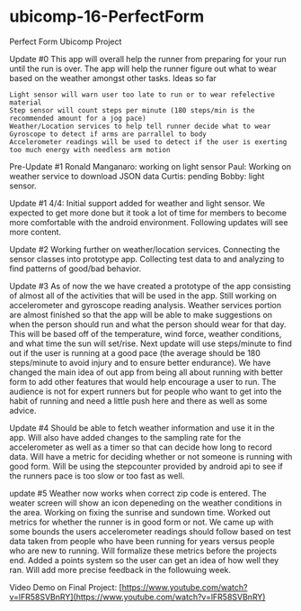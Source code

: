 # ubicomp-16-PerfectForm
Perfect Form Ubicomp Project

Update #0 This app will overall help the runner from preparing for your run until the run is over. The app will help the runner figure out what to wear based on the weather amongst other tasks. Ideas so far

    Light sensor will warn user too late to run or to wear refelective material
    Step sensor will count steps per minute (180 steps/min is the recommended amount for a jog pace)
    Weather/Location services to help tell runner decide what to wear
    Gyroscope to detect if arms are parrallel to body
    Accelerometer readings will be used to detect if the user is exerting too much energy with needless arm motion

Pre-Update #1 Ronald Manganaro: working on light sensor Paul: Working on weather service to download JSON data Curtis: pending Bobby: light sensor.

Update #1 4/4: Initial support added for weather and light sensor. We expected to get more done but it took a lot of time for members to become more comfortable with the android environment. Following updates will see more content.

Update #2 Working further on weather/location services. Connecting the sensor classes into prototype app. Collecting test data to and analyzing to find patterns of good/bad behavior. 

Update #3 As of now the we have created a prototype of the app consisting of almost all of the activities that will be used in the app. Still working on accelerometer and gyroscope reading analysis. Weather services portion are almost finished so that the app will be able to make suggestions on when the person should run and what the person should wear for that day. This will be based off of the temperature, wind force, weather conditions, and what time the sun will set/rise. Next update will use steps/minute to find out if the user is running at a good pace (the average should be 180 steps/minute to avoid injury and to ensure better endurance). We have changed the main idea of out app from being all about running with better form to add other features that would help encourage a user to run. The audience is not for expert runners but for people who want to get into the habit of running and need a little push here and there as well as some advice.

Update #4 Should be able to fetch weather information and use it in the app. Will also have added changes to the sampling rate for the accelerometer as well as a timer so that can decide how long to record data. Will have a metric for deciding whether or not someone is running with good form. Will be using the stepcounter provided by android api to see if the runners pace is too slow or too fast as well.

update #5 Weather now works when correct zip code is entered. The weater screen will show an icon depeneding on the weather conditions in the area. Working on fixing the sunrise and sundown time. Worked out metrics for whether the runner is in good form or not. We came up with some bounds the users accelerometer readings should follow based on test data taken from people who have been running for years versus people who are new to running. Will formalize these metrics before the projects end. Added a points system so the user can get an idea of how well they ran. Will add more precise feedback in the followuing week.

Video Demo on Final Project:
[https://www.youtube.com/watch?v=lFR58SVBnRY](https://www.youtube.com/watch?v=lFR58SVBnRY)
